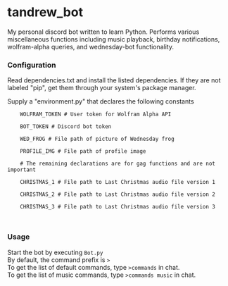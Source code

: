 # tandrew_bot
My personal discord bot written to learn Python. Performs various miscellaneous functions including music playback, birthday notifications, wolfram-alpha queries, and wednesday-bot functionality.
<h3>Configuration</h3>
<p>
  Read dependencies.txt and install the listed dependencies. If they are not labeled "pip", get them through your system's package manager.
</p>
<p>
  Supply a "environment.py" that declares the following constants<br>
  <code>
    WOLFRAM_TOKEN # User token for Wolfram Alpha API<br>
    BOT_TOKEN # Discord bot token<br>
    WED_FROG # File path of picture of Wednesday frog<br>
    PROFILE_IMG # File path of profile image<br>
    # The remaining declarations are for gag functions and are not important<br>
    CHRISTMAS_1 # File path to Last Christmas audio file version 1<br>
    CHRISTMAS_2 # File path to Last Christmas audio file version 2<br>
    CHRISTMAS_3 # File path to Last Christmas audio file version 3<br>
  </code>
</p>
<h3>Usage</h3>
<p>
  Start the bot by executing <code>Bot.py</code><br>
  By default, the command prefix is <code>></code><br>
  To get the list of default commands, type <code>>commands</code> in chat.<br>
  To get the list of music commands, type <code>>commands music</code> in chat.<br>
</p>
